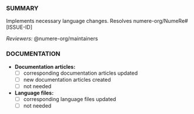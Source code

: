 ### SUMMARY
Implements necessary language changes.
Resolves numere-org/NumeRe#[ISSUE-ID]

*Reviewers:* @numere-org/maintainers

### DOCUMENTATION
* **Documentation articles:**
    * [ ] corresponding documentation articles updated
    * [ ] new documentation articles created
    * [ ] not needed
* **Language files:**
    * [ ] corresponding language files updated
    * [ ] not needed
